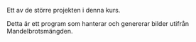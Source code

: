 Ett av de större projekten i denna kurs.

Detta är ett program som hanterar och genererar bilder utifrån Mandelbrotsmängden.

